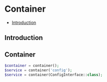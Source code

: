 # Container

- [Introduction](#introduction)

## Introduction
## Container
```php
$container = container();
$service = container('config');
$service = container(ConfigInterface::class);
```
